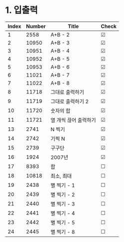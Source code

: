 # 1. 입출력

| Index | Number | Title | Check |
|----------|----------|----------|----------|
| 1 | 2558 | A+B - 2 | &#9745; |
| 2 | 10950 | A+B - 3 | &#9745; |
| 3 | 10951 | A+B - 4 | &#9745; |
| 4 | 10952 | A+B - 5 | &#9745; |
| 5 | 10953 | A+B - 6 | &#9745; |
| 6 | 11021 | A+B - 7 | &#9745; |
| 7 | 11022 | A+B - 8 | &#9745; |
| 8 | 11718 | 그대로 출력하기 | &#9745; |
| 9 | 11719 | 그대로 출력하기 2 | &#9745; |
| 10 | 11720 | 숫자의 합 | &#9745; |
| 11 | 11721 | 열 개씩 끊어 출력하기 | &#9745; |
| 13 | 2741 | N 찍기 | &#9745; |
| 14 | 2742 | 기찍 N | &#9745; |
| 15 | 2739 | 구구단 | &#9745; |
| 16 | 1924 | 2007년 | &#9745; |
| 17 | 8393 | 합 | &#9744; |
| 18 | 10818 | 최소, 최대 | &#9744; |
| 19 | 2438 | 별 찍기 - 1 | &#9744; |
| 20 | 2439 | 별 찍기 - 2 | &#9744; |
| 21 | 2440 | 별 찍기 - 3 | &#9744; |
| 22 | 2441 | 별 찍기 - 4 | &#9744; |
| 23 | 2442 | 별 찍기 - 5 | &#9744; |
| 24 | 2445 | 별 찍기 - 8 | &#9744; |
